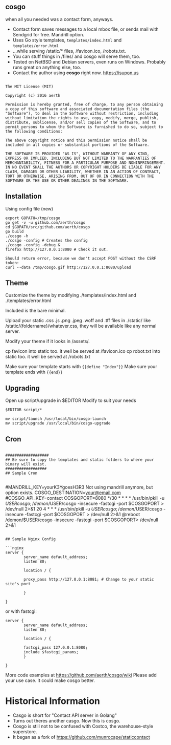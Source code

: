 ## cosgo
when all you needed was a contact form, anyways.


* Contact form saves messages to a local mbox file, or sends mail with Sendgrid for free. Mandrill option.
* Uses Go style templates, `templates/index.html` and `templates/error.html`
* ...while serving /static/* files, /favicon.ico, /robots.txt.
* You can stuff things in /files/ and cosgo will serve them, too.
* Tested on NetBSD and Debian servers, even runs on Windows. Probably runs great on anything else, too.
* Contact the author using **cosgo** right now. https://isupon.us

```

The MIT License (MIT)

Copyright (c) 2016 aerth

Permission is hereby granted, free of charge, to any person obtaining a copy of this software and associated documentation files (the "Software"), to deal in the Software without restriction, including without limitation the rights to use, copy, modify, merge, publish, distribute, sublicense, and/or sell copies of the Software, and to permit persons to whom the Software is furnished to do so, subject to the following conditions:

The above copyright notice and this permission notice shall be included in all copies or substantial portions of the Software.

THE SOFTWARE IS PROVIDED "AS IS", WITHOUT WARRANTY OF ANY KIND, EXPRESS OR IMPLIED, INCLUDING BUT NOT LIMITED TO THE WARRANTIES OF MERCHANTABILITY, FITNESS FOR A PARTICULAR PURPOSE AND NONINFRINGEMENT. IN NO EVENT SHALL THE AUTHORS OR COPYRIGHT HOLDERS BE LIABLE FOR ANY CLAIM, DAMAGES OR OTHER LIABILITY, WHETHER IN AN ACTION OF CONTRACT, TORT OR OTHERWISE, ARISING FROM, OUT OF OR IN CONNECTION WITH THE SOFTWARE OR THE USE OR OTHER DEALINGS IN THE SOFTWARE.

```

## Installation

Using config file (new)

```
export GOPATH=/tmp/cosgo
go get -v -u github.com/aerth/cosgo
cd $GOPATH/src/github.com/aerth/cosgo
go build
./cosgo -h
./cosgo -config # Creates the config
./cosgo -config -debug &
firefox http://127.0.0.1:8080 # Check it out.

Should return error, because we don't accept POST without the CSRF token:
curl --data /tmp/cosgo.gif http://127.0.0.1:8080/upload

```

## Theme

Customize the theme by modifying ./templates/index.html and ./templates/error.html

Included is the bare minimal.

Upload your static .css .js .png .jpeg .woff and .tff files in ./static/ like /static/{foldername}/whatever.css, they will be available like any normal server.

Modify your theme if it looks in /assets/.

cp favicon into static too. it well be served at /favicon.ico
cp robot.txt into static too. it well be served at /robots.txt

Make sure your template starts with `{{define "Index"}}`
Make sure your template ends with `{{end}}`


## Upgrading

Open up script/upgrade in $EDITOR
Modify to suit your needs

```
$EDITOR script/*

mv script/launch /usr/local/bin/cosgo-launch
mv script/upgrade /usr/local/bin/cosgo-upgrade
```

## Cron


```shell

###################
## Be sure to copy the templates and static folders to where your binary will exist.
##################
## Sample Cron


```
#MANDRILL_KEY=yourK3YgoesH3R3 Not using mandrill anymore, but option exists.
COSGO_DESTINATION=your@email.com
#COSGO_API_KEY=contact
COSGOPORT=8080
*/30 * * * * /usr/bin/pkill -u $USER cosgo;/demon/$USER/cosgo -insecure -fastcgi -port $COSGOPORT > /dev/null 2>&1
20 4 * * * /usr/bin/pkill -u $USER cosgo;/demon/$USER/cosgo -insecure -fastcgi -port $COSGOPORT > /dev/null 2>&1
@reboot /demon/$USER/cosgo -insecure -fastcgi -port $COSGOPORT> /dev/null 2>&1

```

## Sample Nginx Config

```nginx
server {
        server_name default_address;
        listen 80;

        location / {

        proxy_pass http://127.0.0.1:8081; # Change to your static site's port

        }

}

```

or with fastcgi:

```nginx
server {
        server_name default_address;
        listen 80;

        location / {

        fastcgi_pass 127.0.0.1:8080;
        include $fastcgi_params;
        }

}

```
More code examples at https://github.com/aerth/cosgo/wiki
Please add your use case. It could make cosgo better.

# Historical Information

* Casgo is short for "Contact API server in Golang"
* Turns out theres another casgo. Now this is cosgo.
* Cosgo is still not to be confused with Costco, the warehouse-style superstore.
* It began as a fork of https://github.com/munrocape/staticcontact
